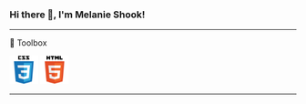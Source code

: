 ### Hi there 👋, I'm Melanie Shook!

---

🧰 Toolbox

<img src="https://raw.githubusercontent.com/devicons/devicon/master/icons/css3/css3-original-wordmark.svg" alt="CSS Logo" width="50" height="50"/>
<img src="https://raw.githubusercontent.com/devicons/devicon/master/icons/html5/html5-original-wordmark.svg" width="50 height="50" alt="HTML5 Logo"/>                                                                                                                                                  
                                                                                                                                                   
  

---




<!--
**melshook/melshook** is a ✨ _special_ ✨ repository because its `README.md` (this file) appears on your GitHub profile.

Here are some ideas to get you started:

- 🔭 I’m currently working on ...
- 🌱 I’m currently learning ...
- 👯 I’m looking to collaborate on ...
- 🤔 I’m looking for help with ...
- 💬 Ask me about ...
- 📫 How to reach me: ...
- 😄 Pronouns: ...
- ⚡ Fun fact: ...
-->



